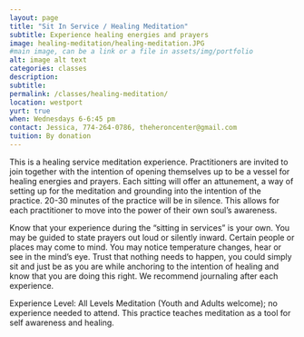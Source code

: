 ```yaml
---
layout: page
title: "Sit In Service / Healing Meditation"
subtitle: Experience healing energies and prayers
image: healing-meditation/healing-meditation.JPG
#main image, can be a link or a file in assets/img/portfolio
alt: image alt text
categories: classes
description:
subtitle:
permalink: /classes/healing-meditation/
location: westport
yurt: true
when: Wednesdays 6-6:45 pm
contact: Jessica, 774-264-0786, theheroncenter@gmail.com 
tuition: By donation
---
```


This is a healing service meditation experience. Practitioners are invited to join together with the intention of opening themselves up to be a vessel for healing energies and prayers. Each sitting will offer an attunement, a way of setting up for the meditation and grounding into the intention of the practice. 20-30 minutes of the practice will be in silence. This allows for each practitioner to move into the power of their own soul’s awareness. 

Know that your experience during the “sitting in services” is your own. You may be guided to state prayers out loud or silently inward. Certain people or places may come to mind. You may notice temperature changes, hear or see in the mind’s eye. Trust that nothing needs to happen, you could simply sit and just be as you are while anchoring to the intention of healing and know that you are doing this right. We recommend journaling after each experience.

Experience Level: All Levels Meditation (Youth and Adults welcome); no experience needed to attend. This practice teaches meditation as a tool for self awareness and healing.
